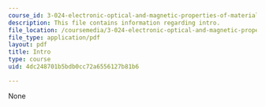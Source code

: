 ```yaml
---
course_id: 3-024-electronic-optical-and-magnetic-properties-of-materials-spring-2013
description: This file contains information regarding intro.
file_location: /coursemedia/3-024-electronic-optical-and-magnetic-properties-of-materials-spring-2013/4dc248701b5bdb0cc72a6556127b81b6_MIT3_024S13_2012lec1Intro.pdf
file_type: application/pdf
layout: pdf
title: Intro
type: course
uid: 4dc248701b5bdb0cc72a6556127b81b6

---
```

None
